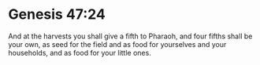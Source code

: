 # Genesis 47:24

And at the harvests you shall give a fifth to Pharaoh, and four fifths shall be your own, as seed for the field and as food for yourselves and your households, and as food for your little ones.
